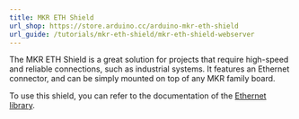 ```yaml
---
title: MKR ETH Shield
url_shop: https://store.arduino.cc/arduino-mkr-eth-shield
url_guide: /tutorials/mkr-eth-shield/mkr-eth-shield-webserver
---
```


The MKR ETH Shield is a great solution for projects that require high-speed and reliable connections, such as industrial systems. It features an Ethernet connector, and can be simply mounted on top of any MKR family board.

To use this shield, you can refer to the documentation of the [Ethernet library](https://www.arduino.cc/reference/en/libraries/ethernet/).